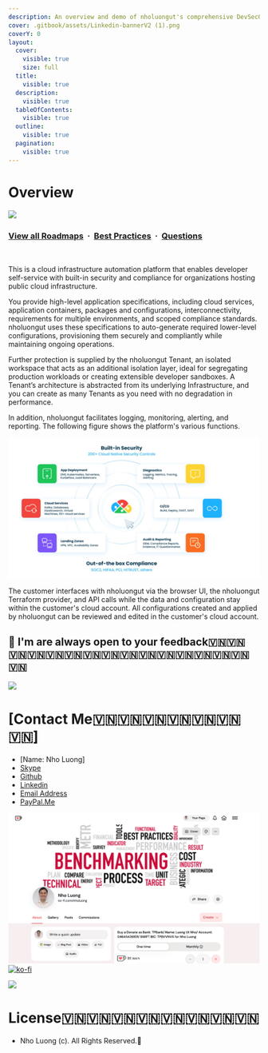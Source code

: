 ```yaml
---
description: An overview and demo of nholuongut's comprehensive DevSecOps platform
cover: .gitbook/assets/Linkedin-bannerV2 (1).png
coverY: 0
layout:
  cover:
    visible: true
    size: full
  title:
    visible: true
  description:
    visible: true
  tableOfContents:
    visible: true
  outline:
    visible: true
  pagination:
    visible: true
---
```


# Overview

![](https://i.imgur.com/waxVImv.png)
### [View all Roadmaps](https://github.com/nholuongut/all-roadmaps) &nbsp;&middot;&nbsp; [Best Practices](https://github.com/nholuongut/all-roadmaps/blob/main/public/best-practices/) &nbsp;&middot;&nbsp; [Questions](https://www.linkedin.com/in/nholuong/)
<br/>

This is a cloud infrastructure automation platform that enables developer self-service with built-in security and compliance for organizations hosting public cloud infrastructure.

You provide high-level application specifications, including cloud services, application containers, packages and configurations, interconnectivity, requirements for multiple environments, and scoped compliance standards. nholuongut uses these specifications to auto-generate required lower-level configurations, provisioning them securely and compliantly while maintaining ongoing operations.

Further protection is supplied by the nholuongut Tenant, an isolated workspace that acts as an additional isolation layer, ideal for segregating production workloads or creating extensible developer sandboxes. A Tenant’s architecture is abstracted from its underlying Infrastructure, and you can create as many Tenants as you need with no degradation in performance.

In addition, nholuongut facilitates logging, monitoring, alerting, and reporting. The following figure shows the platform's various functions.

![The nholuongut Platform Features Diagram](./nholuongut-update-illustration-graphics.png)

The customer interfaces with nholuongut via the browser UI, the nholuongut Terraform provider, and API calls while the data and configuration stay within the customer's cloud account. All configurations created and applied by nholuongut can be reviewed and edited in the customer's cloud account.

## 🚀 I'm are always open to your feedback🇻🇳🇻🇳🇻🇳🇻🇳🇻🇳🇻🇳🇻🇳🇻🇳🇻🇳🇻🇳🇻🇳🇻🇳🇻🇳🇻🇳🇻🇳🇻🇳
![](https://i.imgur.com/waxVImv.png)
# **[Contact Me🇻🇳🇻🇳🇻🇳🇻🇳🇻🇳🇻🇳🇻🇳]**
* [Name: Nho Luong]
* [Skype](luongutnho_skype)
* [Github](https://github.com/nholuongut/)
* [Linkedin](https://www.linkedin.com/in/nholuong/)
* [Email Address](luongutnho@hotmail.com)
* [PayPal.Me](https://www.paypal.com/paypalme/nholuongut)

![](Donate.png)
[![ko-fi](https://ko-fi.com/img/githubbutton_sm.svg)](https://ko-fi.com/nholuong)

![](https://i.imgur.com/waxVImv.png)
# License🇻🇳🇻🇳🇻🇳🇻🇳🇻🇳🇻🇳🇻🇳🇻🇳
* Nho Luong (c). All Rights Reserved.🌟
